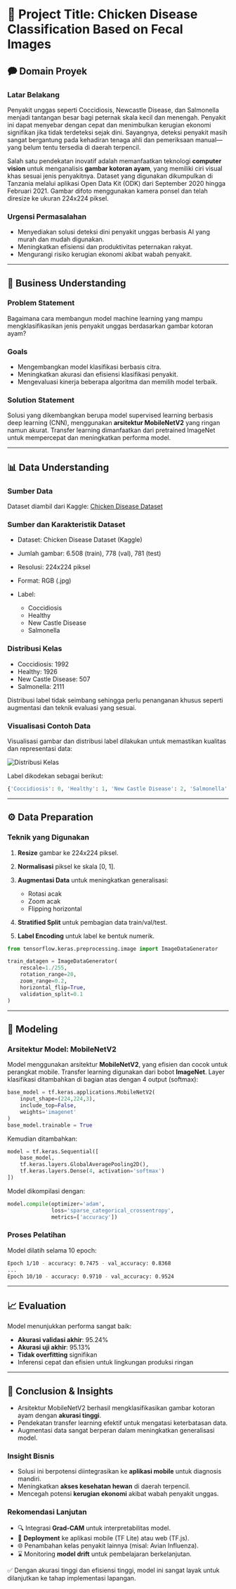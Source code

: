 # 📌 Project Title: Chicken Disease Classification Based on Fecal Images

## 🗭 Domain Proyek

### Latar Belakang

Penyakit unggas seperti Coccidiosis, Newcastle Disease, dan Salmonella menjadi tantangan besar bagi peternak skala kecil dan menengah. Penyakit ini dapat menyebar dengan cepat dan menimbulkan kerugian ekonomi signifikan jika tidak terdeteksi sejak dini. Sayangnya, deteksi penyakit masih sangat bergantung pada kehadiran tenaga ahli dan pemeriksaan manual—yang belum tentu tersedia di daerah terpencil.

Salah satu pendekatan inovatif adalah memanfaatkan teknologi **computer vision** untuk menganalisis **gambar kotoran ayam**, yang memiliki ciri visual khas sesuai jenis penyakitnya. Dataset yang digunakan dikumpulkan di Tanzania melalui aplikasi Open Data Kit (ODK) dari September 2020 hingga Februari 2021. Gambar difoto menggunakan kamera ponsel dan telah diresize ke ukuran 224x224 piksel.

### Urgensi Permasalahan

- Menyediakan solusi deteksi dini penyakit unggas berbasis AI yang murah dan mudah digunakan.
- Meningkatkan efisiensi dan produktivitas peternakan rakyat.
- Mengurangi risiko kerugian ekonomi akibat wabah penyakit.

---

## 🌟 Business Understanding

### Problem Statement

Bagaimana cara membangun model machine learning yang mampu mengklasifikasikan jenis penyakit unggas berdasarkan gambar kotoran ayam?

### Goals

- Mengembangkan model klasifikasi berbasis citra.
- Meningkatkan akurasi dan efisiensi klasifikasi penyakit.
- Mengevaluasi kinerja beberapa algoritma dan memilih model terbaik.

### Solution Statement

Solusi yang dikembangkan berupa model supervised learning berbasis deep learning (CNN), menggunakan **arsitektur MobileNetV2** yang ringan namun akurat. Transfer learning dimanfaatkan dari pretrained ImageNet untuk mempercepat dan meningkatkan performa model.

---

## 📊 Data Understanding

### Sumber Data

Dataset diambil dari Kaggle: [Chicken Disease Dataset](https://www.kaggle.com/api/v1/datasets/download/efoeetienneblavo/chicken-disease-dataset)

### Sumber dan Karakteristik Dataset

- Dataset: Chicken Disease Dataset (Kaggle)
- Jumlah gambar: 6.508 (train), 778 (val), 781 (test)
- Resolusi: 224x224 piksel
- Format: RGB (.jpg)
- Label:

  - Coccidiosis
  - Healthy
  - New Castle Disease
  - Salmonella

### Distribusi Kelas

- Coccidiosis: 1992
- Healthy: 1926
- New Castle Disease: 507
- Salmonella: 2111

Distribusi label tidak seimbang sehingga perlu penanganan khusus seperti augmentasi dan teknik evaluasi yang sesuai.

### Visualisasi Contoh Data

Visualisasi gambar dan distribusi label dilakukan untuk memastikan kualitas dan representasi data:

![Distribusi Kelas](5a5d27d1-96d2-4703-9ac1-5b88816e0537.png)

Label dikodekan sebagai berikut:

```python
{'Coccidiosis': 0, 'Healthy': 1, 'New Castle Disease': 2, 'Salmonella': 3}
```

---

## ⚙️ Data Preparation

### Teknik yang Digunakan

1. **Resize** gambar ke 224x224 piksel.
2. **Normalisasi** piksel ke skala \[0, 1].
3. **Augmentasi Data** untuk meningkatkan generalisasi:

   - Rotasi acak
   - Zoom acak
   - Flipping horizontal

4. **Stratified Split** untuk pembagian data train/val/test.
5. **Label Encoding** untuk label ke bentuk numerik.

```python
from tensorflow.keras.preprocessing.image import ImageDataGenerator

train_datagen = ImageDataGenerator(
    rescale=1./255,
    rotation_range=20,
    zoom_range=0.2,
    horizontal_flip=True,
    validation_split=0.1
)
```

---

## 🤖 Modeling

### Arsitektur Model: MobileNetV2

Model menggunakan arsitektur **MobileNetV2**, yang efisien dan cocok untuk perangkat mobile. Transfer learning digunakan dari bobot **ImageNet**. Layer klasifikasi ditambahkan di bagian atas dengan 4 output (softmax):

```python
base_model = tf.keras.applications.MobileNetV2(
    input_shape=(224,224,3),
    include_top=False,
    weights='imagenet'
)
base_model.trainable = True
```

Kemudian ditambahkan:

```python
model = tf.keras.Sequential([
    base_model,
    tf.keras.layers.GlobalAveragePooling2D(),
    tf.keras.layers.Dense(4, activation='softmax')
])
```

Model dikompilasi dengan:

```python
model.compile(optimizer='adam',
              loss='sparse_categorical_crossentropy',
              metrics=['accuracy'])
```

### Proses Pelatihan

Model dilatih selama 10 epoch:

```bash
Epoch 1/10 - accuracy: 0.7475 - val_accuracy: 0.8368
...
Epoch 10/10 - accuracy: 0.9710 - val_accuracy: 0.9524
```

---

## 📈 Evaluation

Model menunjukkan performa sangat baik:

- **Akurasi validasi akhir**: 95.24%
- **Akurasi uji akhir**: 95.13%
- **Tidak overfitting** signifikan
- Inferensi cepat dan efisien untuk lingkungan produksi ringan

---

## 📅 Conclusion & Insights

- Arsitektur MobileNetV2 berhasil mengklasifikasikan gambar kotoran ayam dengan **akurasi tinggi**.
- Pendekatan transfer learning efektif untuk mengatasi keterbatasan data.
- Augmentasi data sangat berperan dalam meningkatkan generalisasi model.

### Insight Bisnis

- Solusi ini berpotensi diintegrasikan ke **aplikasi mobile** untuk diagnosis mandiri.
- Meningkatkan **akses kesehatan hewan** di daerah terpencil.
- Mencegah potensi **kerugian ekonomi** akibat wabah penyakit unggas.

### Rekomendasi Lanjutan

- 🔍 Integrasi **Grad-CAM** untuk interpretabilitas model.
- 🚀 **Deployment** ke aplikasi mobile (TF Lite) atau web (TF.js).
- 🌐 Penambahan kelas penyakit lainnya (misal: Avian Influenza).
- ⌛ Monitoring **model drift** untuk pembelajaran berkelanjutan.

✅ Dengan akurasi tinggi dan efisiensi tinggi, model ini sangat layak untuk dilanjutkan ke tahap implementasi lapangan.

